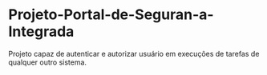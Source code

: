 # Projeto-Portal-de-Seguran-a-Integrada
Projeto capaz de autenticar e autorizar usuário em execuções de tarefas de qualquer outro sistema.
